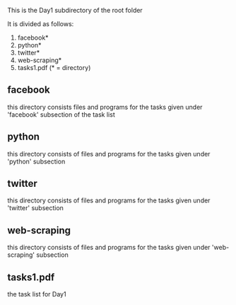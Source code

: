 This is the Day1 subdirectory of the root folder

It is divided as follows: 
1. facebook*
2. python*
3. twitter*
4. web-scraping*
5. tasks1.pdf
(* = directory)

facebook
-----------------
this directory consists files and programs for the tasks given under 'facebook' subsection of the task list

python
-----------------
this directory consists of files and programs for the tasks given under 'python' subsection

twitter
-----------------
this directory consists of files and programs for the tasks given under 'twitter' subsection

web-scraping
-----------------
this directory consists of files and programs for the tasks given under 'web-scraping' subsection

tasks1.pdf 
-----------------
the task list for Day1
